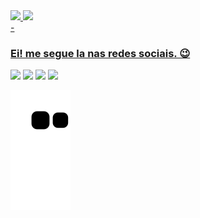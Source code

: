 <div>
  <a href="https://github.com/Gabriel-Beck-Duarte">
  <img height="180em" src="https://github-readme-stats.vercel.app/api?username=Gabriel-Beck-Duarte&show_icons=true&theme=tokyonight&include_all_commits=true&count_private=true"/>
  <img height="180em" src="https://github-readme-stats.vercel.app/api/top-langs/?username=Gabriel-Beck-Duarte&layout=compact&langs_count=6&theme=tokyonight"/>
</div>
-
 
 <br>
 
  ### Ei! me segue la nas redes sociais. 😉
 
<div> 
  <a href="https://www.facebook.com/profile.php?id=100007436316090"><img src="https://img.shields.io/badge/Facebook-1877F2?style=for-the-badge&logo=facebook&logoColor=white" target="_blank"></a>
 <a href="" target="_blank"><img src="https://img.shields.io/badge/Discord-7289DA?style=for-the-badge&logo=discord&logoColor=white" target="_blank"></a> 
  <a href = ""><img src="https://img.shields.io/badge/-Gmail-%23333?style=for-the-badge&logo=gmail&logoColor=white" target="_blank"></a>
  <a href="" target="_blank"><img src="https://img.shields.io/badge/-LinkedIn-%230077B5?style=for-the-badge&logo=linkedin&logoColor=white" target="_blank"></a> 
 
  ![Snake animation](https://github.com/Gabriel-Beck-Duarte/Gabriel-Beck-Duarte/blob/output/github-contribution-grid-snake.svg)

</div>
